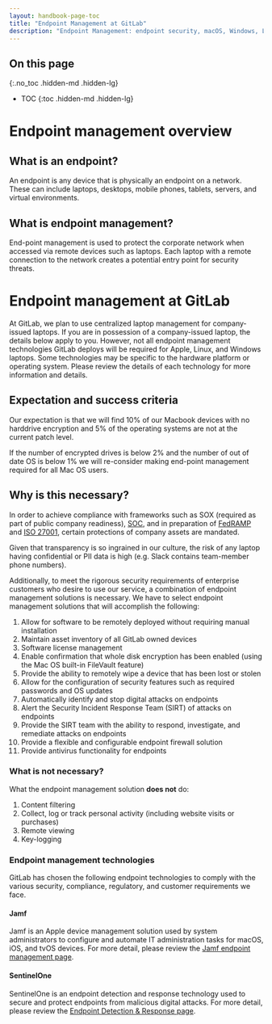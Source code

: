 ```yaml
---
layout: handbook-page-toc
title: "Endpoint Management at GitLab"
description: "Endpoint Management: endpoint security, macOS, Windows, Linux, endpoint management, SentinelOne, Jamf"
---
```


## On this page
{:.no_toc .hidden-md .hidden-lg}

- TOC
{:toc .hidden-md .hidden-lg}

# Endpoint management overview

## What is an endpoint?

An endpoint is any device that is physically an endpoint on a network. These can include laptops, desktops, mobile phones, tablets, servers, and virtual environments.

## What is endpoint management?

End-point management is used to protect the corporate network when accessed via remote devices such as laptops. Each laptop with a remote connection to the network creates a potential entry point for security threats.

# Endpoint management at GitLab

At GitLab, we plan to use centralized laptop management for company-issued laptops. If you are in possession of a company-issued laptop, the details below apply to you. However, not all endpoint management technologies GitLab deploys will be required for Apple, Linux, and Windows laptops. Some technologies may be specific to the hardware platform or operating system. Please review the details of each technology for more information and details. 

## Expectation and success criteria

Our expectation is that we will find 10% of our Macbook devices with no harddrive encryption and 5% of the operating systems are not at the current patch level.

If the number of encrypted drives is below 2% and the number of out of date OS is below 1% we will re-consider making end-point management required for all Mac OS users.

## Why is this necessary?

In order to achieve compliance with frameworks such as SOX (required as part of public company readiness), [SOC](https://www.aicpa.org/content/dam/aicpa/interestareas/frc/assuranceadvisoryservices/downloadabledocuments/trust-services-criteria.pdf), and in preparation of [FedRAMP](https://www.fedramp.gov/assets/resources/documents/FedRAMP_Security_Assessment_Framework.pdf) and [ISO 27001](https://www.isms.online/iso-27001/annex-a-8-asset-management/), certain protections of company assets are mandated.

Given that transparency is so ingrained in our culture, the risk of any laptop having confidential or PII data is high (e.g. Slack contains team-member phone numbers).

Additionally, to meet the rigorous security requirements of enterprise customers who desire to use our service, a combination of endpoint management solutions is necessary. We have to select endpoint management solutions that will accomplish the following:

1. Allow for software to be remotely deployed without requiring manual installation
1. Maintain asset inventory of all GitLab owned devices
1. Software license management
1. Enable confirmation that whole disk encryption has been enabled (using the Mac OS built-in FileVault feature)
1. Provide the ability to remotely wipe a device that has been lost or stolen
1. Allow for the configuration of security features such as required passwords and OS updates
1. Automatically identify and stop digital attacks on endpoints
1. Alert the Security Incident Response Team (SIRT) of attacks on endpoints
1. Provide the SIRT team with the ability to respond, investigate, and remediate attacks on endpoints
1. Provide a flexible and configurable endpoint firewall solution
1. Provide antivirus functionality for endpoints

### What is not necessary?

What the endpoint management solution **does not** do:

1. Content filtering
1. Collect, log or track personal activity (including website visits or purchases)
1. Remote viewing
1. Key-logging

### Endpoint management technologies

GitLab has chosen the following endpoint technologies to comply with the various security, compliance, regulatory, and customer requirements we face.

#### Jamf

Jamf is an Apple device management solution used by system administrators to configure and automate IT administration tasks for macOS, iOS, and tvOS devices. For more detail, please review the [Jamf endpoint management page](https://about.gitlab.com/handbook/business-technology/team-member-enablement/onboarding-access-requests/endpoint-management/jamf).


#### SentinelOne

SentinelOne is an endpoint detection and response technology used to secure and protect endpoints from malicious digital attacks. For more detail, please review the [Endpoint Detection & Response page](https://about.gitlab.com/handbook/business-technology/team-member-enablement/onboarding-access-requests/endpoint-management/jamf).
